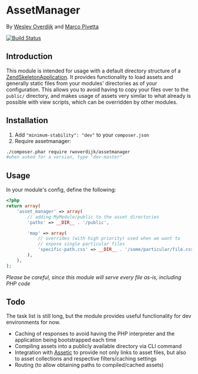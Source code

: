 # AssetManager
By [Wesley Overdijk](http://blog.spoonx.nl/) and [Marco Pivetta](http://ocramius.github.com/)

[![Build Status](https://secure.travis-ci.org/RWOverdijk/AssetManager.png)](http://travis-ci.org/RWOverdijk/AssetManager)

## Introduction
This module is intended for usage with a default directory structure of a
[ZendSkeletonApplication](https://github.com/zendframework/ZendSkeletonApplication/). It provides functionality to load
assets and generally static files from your modules' directories as of your configuration.
This allows you to avoid having to copy your files over to the `public/` directory, and makes usage of assets very
similar to what already is possible with view scripts, which can be overridden by other modules.

## Installation

 1.  Add `"minimum-stability": "dev"` to your `composer.json`
 2.  Require assetmanager:

```sh
./composer.phar require rwoverdijk/assetmanager
#when asked for a version, type "dev-master"
```

## Usage

In your module's config, define the following:

```php
<?php
return array(
    'asset_manager' => array(
        // adding MyModule/public to the asset directories
        'paths' => __DIR__ . '/public',

        'map' => array(
            // overrides (with high priority) used when we want to
            // expose single particular files
            'specific-path.css' => __DIR__ . '/some/particular/file.css',
        ),
    ),
);
```

*Please be careful, since this module will serve every file as-is, including PHP code*

## Todo
The task list is still long, but the module provides useful functionality for dev environments for now.

 * Caching of responses to avoid having the PHP interpreter and the application being bootstrapped each time
 * Compiling assets into a publicly available directory via CLI command
 * Integration with [Assetic](https://github.com/kriswallsmith/assetic) to provide not only links to asset files, but
   also to asset collections and respective filters/caching settings
 * Routing (to allow obtaining paths to compiled/cached assets)
